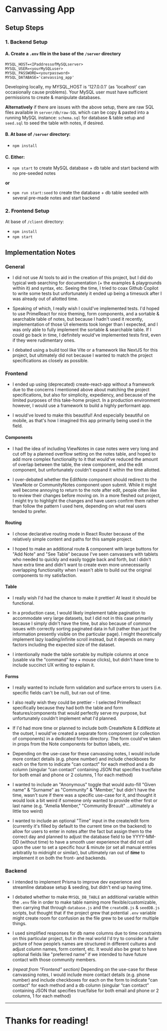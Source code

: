 # Canvassing App

## Setup Steps

### 1. Backend Setup
#### A. Create a `.env` file in the base of the `/server` directory

```
MYSQL_HOST=<IPaddressofMySQLserver>
MYSQL_USER=<yourMySQLuser>
MYSQL_PASSWORD=<yourpassword>
MYSQL_DATABASE='canvassing_app'
```

Developing locally, my MYSQL_HOST is '127.0.0.1' (as 'localhost' can occasionally cause problems).
Your MySQL user must have sufficient permissions to create & manipulate databases. 

**Alternatively** if there are issues with the above setup, there are raw SQL files available in `server/db/raw-SQL` which can be copy & pasted into a running MySQL instance: `schema.sql` for database & table setup and `seed.sql` to seed the table with notes, if desired.


#### B. At base of `/server` directory: 
- `npm install`


#### C. **Either:**
- `npm start` to create MySQL database + db table and start backend with no pre-seeded notes

**or**

- `npm run start:seed` to create the database + db table seeded with several pre-made notes and start backend  


### 2. Frontend Setup
At base of `/client` directory:
- `npm install`
- `npm start`  



## Implementation Notes
### General
- I did not use AI tools to aid in the creation of this project, but I did do typical web searching for documentation (+ the examples & playgrounds within it) and syntax, etc. Seeing the time, I tried to coax Github Copilot to write some tests but unfortunately it ended up being a timesuck after I was already out of allotted time.

- Speaking of which, I really wish I could've implemented tests. I'd hoped to use PrimeReact for nice theming, form components, and a sortable & searchable table of notes, but because I hadn't used it recently, implementation of those UI elements took longer than I expected, and I was only able to fully implement the sortable & searchable table. If I could go back in time, I definitely would've implemented tests first, even if they were rudimentary ones.

- I debated using a build tool like Vite or a framework like NextJS for this project, but ultimately did not because I wanted to match the project specifications as closely as possible.

### Frontend
- I ended up using (deprecated) create-react-app without a framework due to the concerns I mentioned above about matching the project specifications, but also for simplicity, expediency, and because of the limited purposes of this take-home project. In a production environment however, I would use a framework to build a highly performant app.

- I would've loved to make this beautiful! And especially beautiful on mobile, as that's how I imagined this app primarily being used in the field.

#### Components

- I had the idea of including ViewNotes in case notes were very long and cut off by a planned overflow setting on the notes table, and hoped to add more complex functionality to it that would've reduced the amount of overlap between the table, the view component, and the edit component, but unfortunately couldn't expand it within the time allotted.
 
- I over-debated whether the EditNote component should redirect to the ViewNote or CommunityNotes component upon submit. While it might well become annoying to return to the note after edit, people often like to review their changes before moving on. In a more fleshed out project, I might try to highlight the changes and have users confirm them rather than follow the pattern I used here, depending on what real users tended to prefer.

#### Routing 

- I chose declarative routing mode in React Router because of the relatively simple content and paths for this sample project.

- I hoped to make an additional route & component with large buttons for "Add Note" and "See Table" because I've seen canvassers with tablets who needed to quickly and easily toggle back and forth, but I didn't have extra time and didn't want to create even more unnecessarily overlapping functionality when I wasn't able to build out the original components to my satisfaction.

#### Table
- I really wish I'd had the chance to make it prettier! At least it should be functional.

- In a production case, I would likely implement table pagination to accommodate very large datasets, but I did not in this case primarily because I simply didn't have the time, but also because of common issues with correctly sorting paginated data in full (rather than just the information presently visible on the particular page). I might theoretically implement lazy loading/infinite scroll instead, but it depends on many factors including the expected size of the dataset.

- I intentionally made the table sortable by multiple columns at once (usable via the "command" key + mouse clicks), but didn't have time to include succinct UX writing to explain it.

#### Forms
- I really wanted to include form validation and surface errors to users (i.e. specific fields can't be null), but ran out of time.

- I also really wish they could be prettier - I selected PrimeReact specifically because they had both the table and form features/components that would perfectly serve my purpose, but unfortunately couldn't implement what I'd planned.

- If I'd had more time or planned to include both CreateNote & EditNote at the outset, I would've created a separate form component (or collection of components) in a dedicated forms directory. The form could've taken in props from the Note components for button labels, etc.

- Depending on the use-case for these canvassing notes, I would include more contact details (e.g. phone number) and include checkboxes for each on the form to indicate "can contact" for each method and a db column (singular “can contact” containing JSON that specifies true/false for both email and phone or 2 columns, 1 for each method)

- I wanted to include an "Anonymous" toggle that would auto-fill "Given name" & "Surname" as "Community" & "Member," but didn't have the time, wasn't sure if there was a specific use-case for it, and thought it would look a bit weird if someone only wanted to provide either first or last name (e.g. "Amelia Member," "Community Breault" ...ultimately a little too weird)

- I wanted to include an optional "Time" input in the create/edit form (currently it's filled by default to the current time on the backend) to allow for users to enter in notes after the fact but assign them to the correct day and planned to adjust the database field to be YYYY-MM-DD (without time) to have a smooth user experience that did not call upon the user to set a specific hour & minute (or set all manual entries arbitratily to midnight or similar), but ultimately ran out of ***time*** to implement it on both the front- and backends.

### Backend
- I intended to implement Prisma to improve dev experience and streamline database setup & seeding, but didn't end up having time.

- I debated whether to make `MYSQL_DB_TABLE` an additional variable within the `.env` file in order to make table naming more flexible/customizable, then carrying that through `database.js` and the `createDB.js` & `seedDB.js` scripts, but thought that if the project grew that potential `.env` variable might create room for confusion as the file grew to be used for multiple things.

- I used simplified responses for db name columns due to time constraints on this particular project, but in the real world I'd try to consider a fuller picture of how people’s names are structured in different cultures and adjust column names, form content, etc. It would also be great to have optional fields like "preferred name" if we intended to have future contact with those community members.

- *(repeat from "Frontend" section)* Depending on the use-case for these canvassing notes, I would include more contact details (e.g. phone number) and include checkboxes for each on the form to indicate "can contact" for each method and a db column (singular “can contact” containing JSON that specifies true/false for both email and phone or 2 columns, 1 for each method)

----


# Thanks for reading!